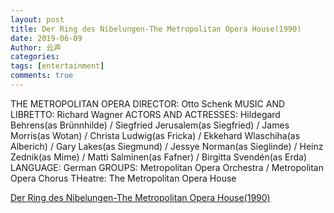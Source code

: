 ```yaml
---
layout: post
title: Der Ring des Nibelungen-The Metropolitan Opera House(1990)
date: 2019-06-09
Author: 云声
categories: 
tags: [entertainment]
comments: true
---
```


THE METROPOLITAN OPERA
DIRECTOR: Otto Schenk
MUSIC AND LIBRETTO: Richard Wagner
ACTORS AND ACTRESSES: Hildegard Behrens(as Brünnhilde) / Siegfried Jerusalem(as Siegfried) / James Morris(as Wotan) / Christa Ludwig(as Fricka) / Ekkehard Wlaschiha(as Alberich) / Gary Lakes(as Siegmund) / Jessye Norman(as Sieglinde) / Heinz Zednik(as Mime) / Matti Salminen(as Fafner) / Birgitta Svendén(as Erda)
LANGUAGE: German
GROUPS: Metropolitan Opera Orchestra / Metropolitan Opera Chorus
THeatre: The Metropolitan Opera House



[Der Ring des Nibelungen-The Metropolitan Opera House(1990)](https://www.bilibili.com/video/av17732122?from=search&seid=17772626330005989914)
